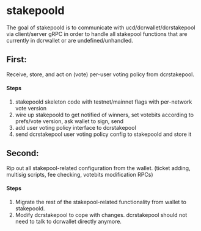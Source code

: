 stakepoold
====

The goal of stakepoold is to communicate with ucd/dcrwallet/dcrstakepool via client/server gRPC in order to handle all stakepool functions that are currently in dcrwallet or are undefined/unhandled.

## First:

Receive, store, and act on (vote) per-user voting policy from dcrstakepool.

#### Steps

1. stakepoold skeleton code with testnet/mainnet flags with per-network vote version
2. wire up stakepoold to get notified of winners, set votebits according to prefs/vote version, ask wallet to sign, send
3. add user voting policy interface to dcrstakepool
4. send dcrstakepool user voting policy config to stakepoold and store it

## Second:

Rip out all stakepool-related configuration from the wallet. (ticket adding, multisig scripts, fee checking, votebits modification RPCs)

#### Steps

1. Migrate the rest of the stakepool-related functionality from wallet to stakepoold.
2. Modify dcrstakepool to cope with changes. dcrstakepool should not need to talk to dcrwallet directly anymore.